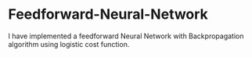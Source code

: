 # Feedforward-Neural-Network
I have implemented a feedforward Neural Network with Backpropagation algorithm using logistic cost function.
